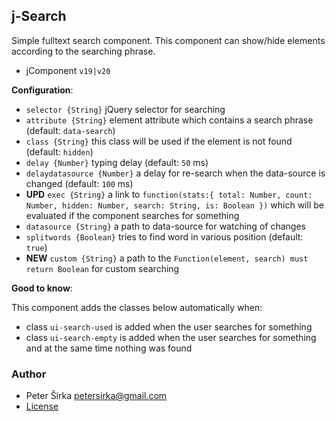 ## j-Search

Simple fulltext search component. This component can show/hide elements according to the searching phrase.

- jComponent `v19|v20`

__Configuration__:

- `selector {String}` jQuery selector for searching
- `attribute {String}` element attribute which contains a search phrase (default: `data-search`)
- `class {String}` this class will be used if the element is not found (default: `hidden`)
- `delay {Number}` typing delay (default: `50` ms)
- `delaydatasource {Number}` a delay for re-search when the data-source is changed (default: `100` ms)
- __UPD__ `exec {String}` a link to `function(stats:{ total: Number, count: Number, hidden: Number, search: String, is: Boolean })` which will be evaluated if the component searches for something
- `datasource {String}` a path to data-source for watching of changes
- `splitwords {Boolean}` tries to find word in various position (default: `true`)
- __NEW__ `custom {String}` a path to the `Function(element, search) must return Boolean` for custom searching

__Good to know__:

This component adds the classes below automatically when:

- class `ui-search-used` is added when the user searches for something
- class `ui-search-empty` is added when the user searches for something and at the same time nothing was found

### Author

- Peter Širka <petersirka@gmail.com>
- [License](https://www.totaljs.com/license/)